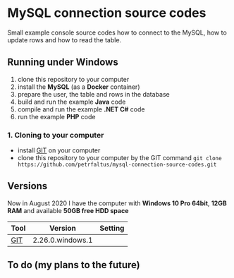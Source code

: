 # MySQL connection source codes
Small example console source codes how to connect to the MySQL, how to update rows and how to read the table.

## Running under Windows
1. clone this repository to your computer
2. install the **MySQL** (as a **Docker** container)
3. prepare the user, the table and rows in the database
4. build and run the example **Java** code
5. compile and run the example **.NET C#** code
6. run the example **PHP** code

### 1. Cloning to your computer
- install [GIT] on your computer
- clone this repository to your computer by the GIT command
  `git clone https://github.com/petrfaltus/mysql-connection-source-codes.git`

## Versions
Now in August 2020 I have the computer with **Windows 10 Pro 64bit**, **12GB RAM** and available **50GB free HDD space**

| Tool | Version | Setting |
| ------ | ------ | ------ |
| [GIT] | 2.26.0.windows.1 | |

## To do (my plans to the future)


[GIT]: <https://git-scm.com>
